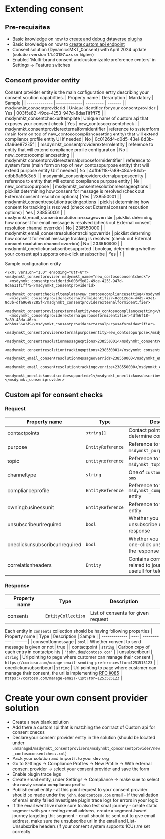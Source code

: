 # Extending consent
## Pre-requisites 
- Basic knowledge on how to [create and debug dataverse plugins](https://learn.microsoft.com/en-us/power-apps/developer/data-platform/write-plug-in?tabs=pluginbase)
- Basic knowledge on how to [create custom api endpoint](https://learn.microsoft.com/en-us/power-apps/developer/data-platform/create-custom-api-solution)
- Consent solution (DynamicsMKT_Consent) with April 2024 update (solution version 1.1.40197.xxx or higher)
- Enabled 'Multi-brand consent and customizable preference centers' in Settings -> Feature switches

## Consent provider entity
Consent provider entity is the main configuration entry describing your consent solution capabilities.
| Property name              |  Description  | Mandatory | Sample  |
| -------------              | ------------- | --------- | ------- |
| msdynmkt_consentproviderid | Unique identifier for your consent provider | Yes | 003f5e82-49ce-4253-947d-8daa11f1ff75 |
| msdynmkt_consentcheckurltemplate | Unique name of custom api that exposes your consent check | Yes | new_contosoconsentcheck |
| msdynmkt_consentproviderexternalformidentifier | reference to systemform (main form on top of new_contosocompliancesetting entity) that will extend compliance profile entity UI if needed | No | 0c0126d4-d0d5-43e1-8d3b-dfa96e87285f |
| msdynmkt_consentproviderexternalentity | reference to entity that will extend compliance profile configuration | No | new_contosocompliancesetting |
| msdynmkt_consentproviderexternalpurposeformidentifier | reference to system form (main form on top of new_contosopurpose entity) that will extend purpose entity UI if needed | No | 4dfb6f18-7a89-48da-86cb-edbb9a56e3d5 |
| msdynmkt_consentproviderexternalpurposeentity | reference to entity that will extend compliance purpose entity | No | new_contosopurpose |
| msdynmkt_consentresolutionmessageoptions | picklist determining how consent for message is resolved (check out External consent resolution options) | Yes | 238550001 |
| msdynmkt_consentresolutiontrackingoptions | picklist determining how consent for tracking is resolved (check out External consent resolution options) | Yes | 238550001 |
| msdynmkt_email_consentresolutionmessageoverride | picklist determing how consent for email message is resolved (check out External consent resolution channel override) | No | 238550000 |
| msdynmkt_email_consentresolutiontrackingoverride | picklist determing how consent for email message tracking is resolved (check out External consent resolution channel override) | No | 238550000 |
| msdynmkt_oneclickunsubscribesupported | boolean, determining whether your consent api supports one-click unsubscribe | Yes | 1 |

Sample configuration entity
```
<?xml version="1.0" encoding="utf-8"?>
<msdynmkt_consentprovider msdynmkt_name="new_contosoconsentcheck">
  <msdynmkt_consentproviderid>003f5e82-49ce-4253-947d-8daa11f1ff75</msdynmkt_consentproviderid>
  <msdynmkt_consentcheckurltemplate>new_contosocompliancesetting</msdynmkt_consentcheckurltemplate>
  <msdynmkt_consentproviderexternalformidentifier>0c0126d4-d0d5-43e1-8d3b-dfa96e87285f</msdynmkt_consentproviderexternalformidentifier>
  <msdynmkt_consentproviderexternalentity>new_contosocompliancesetting</msdynmkt_consentproviderexternalentity>
  <msdynmkt_consentproviderexternalpurposeformidentifier>4dfb6f18-7a89-48da-86cb-edbb9a56e3d5</msdynmkt_consentproviderexternalpurposeformidentifier>
  <msdynmkt_consentproviderexternalpurposeentity>new_contosopurpose</msdynmkt_consentproviderexternalpurposeentity>
  <msdynmkt_consentresolutionmessageoptions>238550001</msdynmkt_consentresolutionmessageoptions>
  <msdynmkt_consentresolutiontrackingoptions>238550001</msdynmkt_consentresolutiontrackingoptions>
  <msdynmkt_email_consentresolutionmessageoverride>238550000</msdynmkt_email_consentresolutionmessageoverride>
  <msdynmkt_email_consentresolutiontrackingoverride>238550000</msdynmkt_email_consentresolutiontrackingoverride>
  <msdynmkt_oneclickunsubscribesupported>1</msdynmkt_oneclickunsubscribesupported>
</msdynmkt_consentprovider>
```

##  Custom api for consent checks
### Request
| Property name | Type | Description | Sample |
| ------------- | ---- | ----------- | ------ |
| contactpoints | `string[]` | Contact points for which to determine consent | `["john.doe@contoso.com"]` |
| purpose | `EntityReference` | Reference to the `msdymnkt_purpose` entity | 6952ed55-42bb-4549-9f8b-ddf7af3ccc82 |
| topic | `EntityReference` | Reference to the `msdynmkt_topic` entity | 1d7fc107-c915-45e9-99ef-50ad5d5c728f |
| channeltype | `string` | One of `custom`, `email`, `push` or `sms` | `email` |
| complianceprofile | `EntityReference` | Reference to the `msdynmkt_compliancesettings4` entity | 0d923da1-355e-471d-84fa-e30fa198633b |
| owningbusinessunit | `EntityReference` | Reference to the `businessunit` entity | 9a6c0f7f-9a26-4717-bb13-025fb514bc5d |
| unsubscribeurlrequired | `bool` | Whether you should provide unsubscribe url in the response | true |
| oneclickunsubscribeurlrequired | `bool` | Whether you should provide one-click unsubscribe url in the response | true |
| correlationheaders | `Entity` | Contains correlation headers related to journey run - usefull for telemetry | N/A |

### Response
| Property name | Type | Description | 
| ------------- | ---- | ----------- |
| consents | `EntityCollection` | List of consents for given request |

Each entity in `consents` collection should be having following properties
| Property name | Type | Description | Sample |
| ------------- | ---- | ----------- | ------ |
| consentformessage | `bool` | Whether consent to send message is given or not | true |
| contactpoint | `string` | Carbon copy of each entry in contactpoints  | `"john.doe@contoso.com"` |
| unsubscribeurl | `string` | Url pointing to page where customer can manage their consent | `https://contoso.com/manage-email-sending-preferences?for=1253515123` |
| oneclickunsubscribeurl | `string` | Url pointing to page where customer can manage their consent, the url is implementing [RFC 8085](https://datatracker.ietf.org/doc/html/rfc8058) | `https://contoso.com/manage-email-list?for=1253515123` |

# Create your own consent provider solution
 - Create a new blank solution
 - Add there a custom api that is matching the contract of Custom api for consent checks
 - Declare your consent provider entity in the solution (should be located under `unmanaged/msdynmkt_consentproviders/msdynmkt_cpmconsentprovider/new_contosoconsentcheck.xml`)
 - Pack your solution and import it to your dev org
 - Go to Settings -> Compliance Profiles -> New Profile -> With external consent provider -> select your consent provider and save the form
 - Enable plugin trace logs
 - Create email entity, under Settings -> Compliance -> make sure to select the newly create compliance profile
 - Publish email entity - at this point request to your consent provider should be made under the `john.doe@contoso.com` email - if the validation of email entity failed investigate plugin trace logs for errors in your logic
 - If the email went live make sure to also test small journey - create static segment with your testing email address, create a segment-based journey targeting this segment - email should be sent out to give email address, make sure the unsubscribe url in the email and List-Unsubscribe headers (if your consent system supports  1CU) are set correctly
 
   
